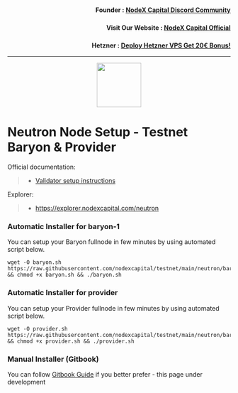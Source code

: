 <h3><p style="font-size:14px" align="right">Founder :
<a href="https://discord.gg/nodexcapital" target="_blank">NodeX Capital Discord Community</a></p></h3>
<h3><p style="font-size:14px" align="right">Visit Our Website :
<a href="https://discord.gg/nodexcapital" target="_blank">NodeX Capital Official</a></p></h3>
<h3><p style="font-size:14px" align="right">Hetzner :
<a href="https://hetzner.cloud/?ref=bMTVi7dcwSgA" target="_blank">Deploy Hetzner VPS Get 20€ Bonus!</a></h3>
<hr>

<p align="center">
  <img height="100" height="auto" src="https://user-images.githubusercontent.com/44331529/201018597-cccdc09f-0f52-4cf9-af71-4d42ddf53e35.png">
</p>

# Neutron Node Setup - Testnet Baryon & Provider

Official documentation:
>- [Validator setup instructions](https://docs.neutron.org)

Explorer:
>-  https://explorer.nodexcapital.com/neutron

### Automatic Installer for baryon-1
You can setup your Baryon fullnode in few minutes by using automated script below.
```
wget -O baryon.sh https://raw.githubusercontent.com/nodexcapital/testnet/main/neutron/baryon/baryon.sh && chmod +x baryon.sh && ./baryon.sh
```

### Automatic Installer for provider
You can setup your Provider fullnode in few minutes by using automated script below.
```
wget -O provider.sh https://raw.githubusercontent.com/nodexcapital/testnet/main/neutron/baryon/provider.sh && chmod +x provider.sh && ./provider.sh
```
### Manual Installer (Gitbook)
You can follow [Gitbook Guide](https://service.nodexcapital.com/testnet/neutron) if you better prefer - this page under development